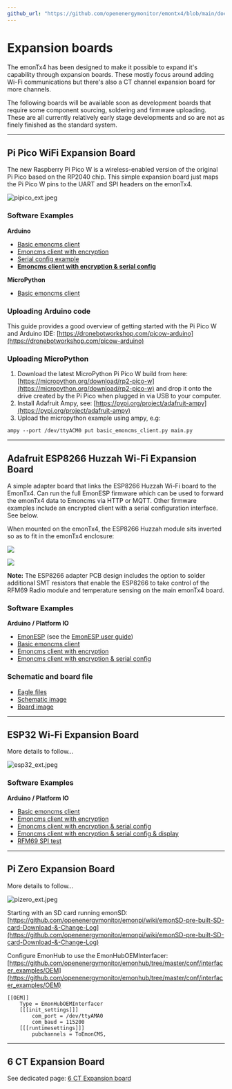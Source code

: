 ```yaml
---
github_url: "https://github.com/openenergymonitor/emontx4/blob/main/docs/expansion_boards.md"
---
```


# Expansion boards

The emonTx4 has been designed to make it possible to expand it's capability through expansion boards. These mostly focus around adding Wi-Fi communications but there's also a CT channel expansion board for more channels.

The following boards will be available soon as development boards that require some component sourcing, soldering and firmware uploading. These are all currently relatively early stage developments and so are not as finely finished as the standard system.

---

## Pi Pico WiFi Expansion Board

The new Raspberry Pi Pico W is a wireless-enabled version of the original Pi Pico based on the RP2040 chip. This simple expansion board just maps the Pi Pico W pins to the UART and SPI headers on the emonTx4.

![pipico_ext.jpeg](img/pipico_ext.jpeg)

### Software Examples

**Arduino**

- [Basic emoncms client](https://github.com/openenergymonitor/emontx4/blob/main/expansion_boards/PiPico/examples/arduino/basic_emoncms_client/basic_emoncms_client.ino)
- [Emoncms client with encryption](https://github.com/openenergymonitor/emontx4/blob/main/expansion_boards/PiPico/examples/arduino/emoncms_client_with_encryption/emoncms_client_with_encryption.ino)
- [Serial config example](https://github.com/openenergymonitor/emontx4/blob/main/expansion_boards/PiPico/examples/arduino/serial_config_struct/serial_config_struct.ino)
- **[Emoncms client with encryption & serial config](https://github.com/openenergymonitor/emontx4/blob/main/expansion_boards/PiPico/examples/arduino/emoncms_client_encryption_serialconfig/emoncms_client_encryption_serialconfig.ino)**

**MicroPython**

- [Basic emoncms client](https://github.com/openenergymonitor/emontx4/tree/main/expansion_boards/PiPico/examples/micropython)

### Uploading Arduino code

This guide provides a good overview of getting started with the Pi Pico W and Arduino IDE: [https://dronebotworkshop.com/picow-arduino](https://dronebotworkshop.com/picow-arduino)

### Uploading MicroPython

1. Download the latest MicroPython Pi Pico W build from here: [https://micropython.org/download/rp2-pico-w](https://micropython.org/download/rp2-pico-w) and drop it onto the drive created by the Pi Pico when plugged in via USB to your computer.
2. Install Adafruit Ampy, see: [https://pypi.org/project/adafruit-ampy](https://pypi.org/project/adafruit-ampy)
3. Upload the micropython example using ampy, e.g:

```
ampy --port /dev/ttyACM0 put basic_emoncms_client.py main.py
```

---

## Adafruit ESP8266 Huzzah Wi-Fi Expansion Board

A simple adapter board that links the ESP8266 Huzzah Wi-Fi board to the EmonTx4. Can run the full EmonESP firmware which can be used to forward the emonTx4 data to Emoncms via HTTP or MQTT. Other firmware examples include an encrypted client with a serial configuration interface. See below.

When mounted on the emonTx4, the ESP8266 Huzzah module sits inverted so as to fit in the emonTx4 enclosure:

![](img/esp8266_bottom.jpg)

![](img/esp8266_top.jpg)

**Note:** The ESP8266 adapter PCB design includes the option to solder additional SMT resistors that enable the ESP8266 to take control of the RFM69 Radio module and temperature sensing on the main emonTx4 board. 

### Software Examples

**Arduino / Platform IO**

- [EmonESP](https://github.com/openenergymonitor/EmonESP) (see the [EmonESP user guide](https://github.com/openenergymonitor/emonesp))
- [Basic emoncms client](https://github.com/openenergymonitor/emontx4/tree/main/expansion_boards/ESP8266/examples/basic_emoncms_client)
- [Emoncms client with encryption](https://github.com/openenergymonitor/emontx4/tree/main/expansion_boards/ESP8266/examples/emoncms_client_with_encryption)
- [Emoncms client with encryption & serial config](https://github.com/openenergymonitor/emontx4/tree/main/expansion_boards/ESP8266/examples/emoncms_client_encryption_serialconfig)


### Schematic and board file

- [Eagle files](https://github.com/openenergymonitor/emontx4/tree/main/expansion_boards/ESP8266/hardware)
- [Schematic image](https://github.com/openenergymonitor/emontx4/blob/main/expansion_boards/ESP8266/hardware/schematic.png)
- [Board image](https://github.com/openenergymonitor/emontx4/blob/main/expansion_boards/ESP8266/hardware/board.png)

---

## ESP32 Wi-Fi Expansion Board

More details to follow...

![esp32_ext.jpeg](img/esp32_ext.jpeg)

### Software Examples

**Arduino / Platform IO**

- [Basic emoncms client](https://github.com/openenergymonitor/emontx4/tree/main/expansion_boards/ESP32/examples/basic_emoncms_client)
- [Emoncms client with encryption](https://github.com/openenergymonitor/emontx4/tree/main/expansion_boards/ESP32/examples/emoncms_client_with_encryption)
- [Emoncms client with encryption & serial config](https://github.com/openenergymonitor/emontx4/tree/main/expansion_boards/ESP32/examples/emoncms_client_encryption_serialconfig)
- [Emoncms client with encryption & serial config & display](https://github.com/openenergymonitor/emontx4/tree/main/expansion_boards/ESP32/examples/emoncms_client_encryption_serialconfig_display)
- [RFM69 SPI test](https://github.com/openenergymonitor/emontx4/tree/main/expansion_boards/ESP32/examples/rfm69cw_test)

---

## Pi Zero Expansion Board

More details to follow...

![pizero_ext.jpeg](img/pizero_ext.jpeg)

Starting with an SD card running emonSD:<br>
[https://github.com/openenergymonitor/emonpi/wiki/emonSD-pre-built-SD-card-Download-&-Change-Log](https://github.com/openenergymonitor/emonpi/wiki/emonSD-pre-built-SD-card-Download-&-Change-Log)

Configure EmonHub to use the EmonHubOEMInterfacer:<br>
[https://github.com/openenergymonitor/emonhub/tree/master/conf/interfacer_examples/OEM](https://github.com/openenergymonitor/emonhub/tree/master/conf/interfacer_examples/OEM)

    [[OEM]]
        Type = EmonHubOEMInterfacer
        [[[init_settings]]]
            com_port = /dev/ttyAMA0
            com_baud = 115200
        [[[runtimesettings]]]
            pubchannels = ToEmonCMS,
            
---

## 6 CT Expansion Board

See dedicated page: [6 CT Expansion board](6ct_expansion_board.md)


